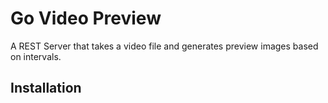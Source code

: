 # Go Video Preview 

A REST Server that takes a video file and generates preview images based on intervals. 

## Installation
